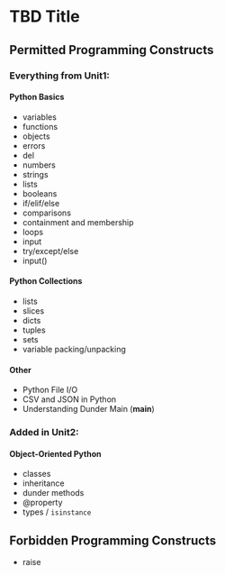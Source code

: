 TBD Title
=============================

Permitted Programming Constructs
--------------------------------
### Everything from Unit1: ###

#### Python Basics ####
- variables
- functions
- objects
- errors
- del
- numbers
- strings
- lists
- booleans
- if/elif/else
- comparisons
- containment and membership
- loops
- input
- try/except/else
- input()

#### Python Collections ####
- lists
- slices
- dicts
- tuples
- sets
- variable packing/unpacking

#### Other ####
- Python File I/O
- CSV and JSON in Python
- Understanding Dunder Main (__main__)

### Added in Unit2: ###

#### Object-Oriented Python ####

- classes
- inheritance
- dunder methods
- @property
- types / `isinstance`


Forbidden Programming Constructs
--------------------------------
- raise
